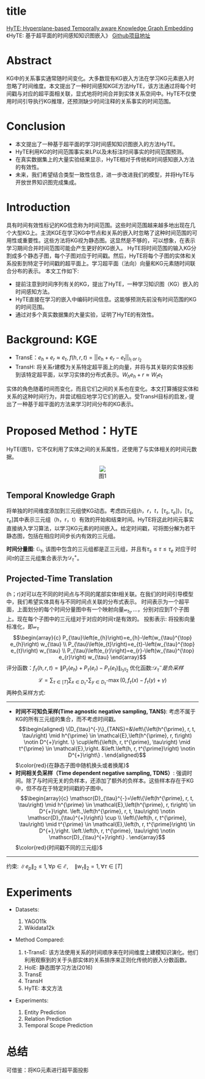# title
[HyTE: Hyperplane-based Temporally aware Knowledge Graph
Embedding](https://aclanthology.org/D18-1225/)
《HyTE: 基于超平面的时间感知知识图嵌入》
[Github项目地址](https://github.com/malllabiisc/HyTE)

# Abstract
KG中的关系事实通常随时间变化。大多数现有KG嵌入方法在学习KG元素嵌入时忽略了时间维度。本文提出了一种时间感知KGE方法HyTE，该方法通过将每个时间戳与对应的超平面相关联，显式地将时间合并到实体关系空间中。HyTE不仅使用时间引导执行KG推理，还预测缺少时间注释的关系事实的时间范围。

# Conclusion
- 本文提出了一种基于超平面的学习时间感知知识图嵌入的方法HyTE。
- HyTE利用KG的时间范围事实来LP以及未标注时间事实的时间范围预测。
- 在真实数据集上的大量实验结果显示，HyTE相对于传统和时间感知嵌入方法的有效性。
- 未来，我们希望结合类型一致性信息，进一步改进我们的模型，并将HyTE与开放世界知识图完成集成。

# Introduction
具有时间有效性标记的KG信念称为时间范围。这些时间范围越来越多地出现在几个大型KG上。主流KGE在学习KG中节点和关系的嵌入时忽略了这种时间范围的可用性或重要性。这些方法将KG视为静态图。这显然是不够的，可以想象，在表示学习期间合并时间范围可能会产生更好的KG嵌入。
HyTE将时间范围的输入KG分割成多个静态子图，每个子图对应于时间戳。然后，HyTE将每个子图的实体和关系投影到特定于时间戳的超平面上。学习超平面（法向）向量和KG元素随时间联合分布的表示。
本文工作如下:
- 提前注意到时间序列有关的KG，提出了HyTE，一种学习知识图（KG）嵌入的时间感知方法。
- HyTE直接在学习的嵌入中编码时间信息。这能够预测先前没有时间范围的KG的时间范围。
- 通过对多个真实数据集的大量实验，证明了HyTE的有效性。

# Background: KGE
- TransE：$e_h+e_r\approx e_t$, $f(h,r,t)=||e_h+e_r-e_t||_{l_1\ or\ l_2}$
- TransH: 将关系r建模为关系特定超平面上的向量，并将与其关联的实体投影到该特定超平面，以学习实体的分布式表示。$W_he_h+r\approx W_te_t$

实体的角色随着时间而变化，而且它们之间的关系也在变化。本文打算捕捉实体和关系的这种时间行为，并尝试相应地学习它们的嵌入。受TransH目标的启发，·提出了一种基于超平面的方法来学习时间分布的KG表示。

# Proposed Method：HyTE
HyTE(图1)，它不仅利用了实体之间的关系属性，还使用了与实体相关的时间元数据。
<center><image src='../../image/HyTE 01.png'></image><br>图1</center>

## Temporal Knowledge Graph
将单独的时间维度添加到三元组使KG动态。考虑四元组$(h，r，t，[\tau_s, \tau_e])$，$[\tau_s, \tau_e]$其中表示三元组（h，r，t）有效的开始和结束时间。HyTE将这此时间元事实直接纳入学习算法，以学习KG元素的时间嵌入。给定时间戳，可将图分解为若干静态图，包括在相应时间步长内有效的三元组。

**时间分量图**: $\mathbb{G}_\tau$, 该图中包含的三元组都是正三元组，并且有$\tau_s \le \tau \le \tau_e$
对应于时间$τ$的正三元组集合表示为$\mathcal{D}_\tau^+$。

## Projected-Time Translation

(h；r)对可以在不同的时间点与不同的尾部实体t相关联。在我们的时间引导模型中，我们希望实体具有与不同时间点关联的分布式表示。
时间表示为一个超平面，上面划分的每个时间分量图中有一个映射向量$\mathcal{w}_{t_1},...$，分别对应到T个子图上。现在每个子图中的三元组对于对应的时间$\tau$是有效的。
投影表示: 将投影向量标准化，即$\mathcal{w}_\tau$ $$\begin{array}{c}
P_{\tau}\left(e_{h}\right)=e_{h}-\left(w_{\tau}^{\top} e_{h}\right) w_{\tau} \\
P_{\tau}\left(e_{t}\right)=e_{t}-\left(w_{\tau}^{\top} e_{t}\right) w_{\tau} \\
P_{\tau}\left(e_{r}\right)=e_{r}-\left(w_{\tau}^{\top} e_{r}\right) w_{\tau}
\end{array}$$
评分函数：$f_{\tau}(h, r, t)=\left\|P_{\tau}\left(e_{h}\right)+P_{\tau}\left(e_{r}\right)-P_{\tau}\left(e_{t}\right)\right\|_{l_{1} / l_{2}}$
优化函数:$\mathcal{D}_\tau^-是负采样$ $$\mathcal{L}=\sum_{\tau \in[T]} \sum_{x \in D_{\tau}^{+}} \sum_{y \in D_{\tau}^{-}} \max \left(0, f_{\tau}(x)-f_{\tau}(y)+\gamma\right)$$
两种负采样方式:
***
- **时间不可知负采样(Time agnostic negative sampling, TANS)**: 考虑不属于KG的所有三元组的集合，而不考虑时间戳。$$\begin{aligned}
\{D_{\tau}^{-}\}_{TANS}=&\left\{\left(h^{\prime}, r, t, \tau\right) \mid h^{\prime} \in \mathcal{E},\left(h^{\prime}, r, t\right) \notin D^{+}\right.
\} \cup\left\{\left(h, r, t^{\prime}, \tau\right) \mid t^{\prime} \in \mathcal{E},\right.
&\left.\left(h, r, t^{\prime}\right) \notin D^{+}\right\} .
\end{aligned}$$ $\color{red}{在静态子图中随机换头或者换尾}$
- **时间相关负采样（Time dependent negative sampling, TDNS）**: 强调时间。除了与时间无关的负样本，还添加了额外的负样本。这些样本存在于KG中，但不存在于特定时间戳的子图中。$$\begin{array}{c}
\mathscr{D}_{\tau}^{-}=\left\{\left(h^{\prime}, r, t, \tau\right) \mid h^{\prime} \in \mathcal{E},\left(h^{\prime}, r, t\right) \in D^{+}\right.
\left.,\left(h^{\prime}, r, t, \tau\right) \notin \mathscr{D}_{\tau}^{+}\right\} \cup \\
\left\{\left(h, r, t^{\prime}, \tau\right) \mid t^{\prime} \in \mathcal{E},\left(h, r, t^{\prime}\right) \in D^{+},\right.
\left.\left(h, r, t^{\prime}, \tau\right) \notin \mathscr{D}_{\tau}^{+}\right\} .
\end{array}$$
$\color{red}{时间戳不同的三元组}$
***
约束: $\left\|e_{p}\right\|_{2} \leq 1, \forall p \in \mathcal{E}, \quad\left\|w_{\tau}\right\|_{2}=1, \forall \tau \in[T]$

# Experiments

- Datasets:
  1. YAGO11k
  2. Wikidata12k

- Method Compared:
  1. t-TransE: 该方法使用关系的时间顺序来在时间维度上建模知识演化。他们利用观察到的关于头部实体的关系排序来正则化传统的嵌入分数函数。
  2. HolE: 静态图学习方法(2016)
  3. TransE
  4. TransH
  5. HyTE: 本文方法

- Experiments:
  1. Entity Prediction
  2. Relation Prediction
  3. Temporal Scope Prediction

# 总结
可借鉴：将KG元素进行超平面投影